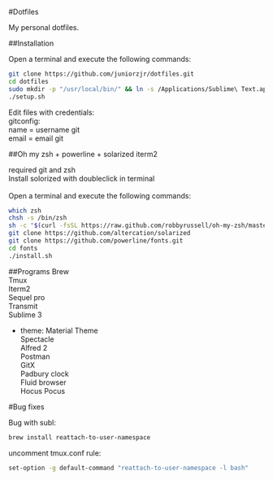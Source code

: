 #Dotfiles

My personal dotfiles.

##Installation

Open a terminal and execute the following commands:

```sh
git clone https://github.com/juniorzjr/dotfiles.git
cd dotfiles
sudo mkdir -p "/usr/local/bin/" && ln -s /Applications/Sublime\ Text.app/Contents/SharedSupport/bin/subl /usr/local/bin/subl
./setup.sh
```

Edit files with credentials:<br />
gitconfig:<br />
name = username git<br />
email = email git<br />

##Oh my zsh + powerline + solarized iterm2

required git and zsh<br />
Install solorized with doubleclick in terminal<br />
<br />
Open a terminal and execute the following commands:

```sh
which zsh
chsh -s /bin/zsh
sh -c "$(curl -fsSL https://raw.github.com/robbyrussell/oh-my-zsh/master/tools/install.sh)"
git clone https://github.com/altercation/solarized
git clone https://github.com/powerline/fonts.git
cd fonts
./install.sh
```

##Programs
Brew<br />
Tmux<br />
Iterm2<br />
Sequel pro<br />
Transmit<br />
Sublime 3<br />
 - theme: Material Theme<br />
Spectacle<br />
Alfred 2<br />
Postman<br />
GitX<br />
Padbury clock<br />
Fluid browser<br />
Hocus Pocus<br />

#Bug fixes

Bug with subl:<br />

```sh
brew install reattach-to-user-namespace
```
uncomment tmux.conf rule:
```sh
set-option -g default-command "reattach-to-user-namespace -l bash"
```
